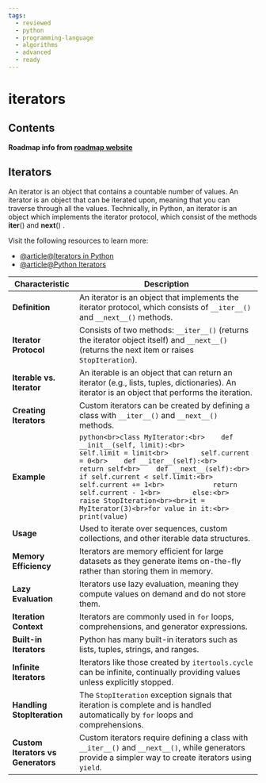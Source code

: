 ```yaml
---
tags:
  - reviewed
  - python
  - programming-language
  - algorithms
  - advanced
  - ready
---
```


# iterators

## Contents

__Roadmap info from [roadmap website](https://roadmap.sh/python/python-advanced-topics/iterators)__

## Iterators

An iterator is an object that contains a countable number of values. An iterator is an object that can be iterated upon, meaning that you can traverse through all the values. Technically, in Python, an iterator is an object which implements the iterator protocol, which consist of the methods __iter__() and __next__() .

Visit the following resources to learn more:

- [@article@Iterators in Python](https://www.w3schools.com/python/python_iterators.asp)
- [@article@Python Iterators](https://www.programiz.com/python-programming/iterator)

| Characteristic                     | Description                                                                                                                                                                                                                                                                                                                                                                                                                                       |
| ---------------------------------- | ------------------------------------------------------------------------------------------------------------------------------------------------------------------------------------------------------------------------------------------------------------------------------------------------------------------------------------------------------------------------------------------------------------------------------------------------- |
| __Definition__                     | An iterator is an object that implements the iterator protocol, which consists of `__iter__()` and `__next__()` methods.                                                                                                                                                                                                                                                                                                                          |
| __Iterator Protocol__              | Consists of two methods: `__iter__()` (returns the iterator object itself) and `__next__()` (returns the next item or raises `StopIteration`).                                                                                                                                                                                                                                                                                                    |
| __Iterable vs. Iterator__          | An iterable is an object that can return an iterator (e.g., lists, tuples, dictionaries). An iterator is an object that performs the iteration.                                                                                                                                                                                                                                                                                                   |
| __Creating Iterators__             | Custom iterators can be created by defining a class with `__iter__()` and `__next__()` methods.                                                                                                                                                                                                                                                                                                                                                   |
| __Example__                        | ```python<br>class MyIterator:<br>    def __init__(self, limit):<br>        self.limit = limit<br>        self.current = 0<br>    def __iter__(self):<br>        return self<br>    def __next__(self):<br>        if self.current < self.limit:<br>            self.current += 1<br>            return self.current - 1<br>        else:<br>            raise StopIteration<br><br>it = MyIterator(3)<br>for value in it:<br>    print(value)``` |
| __Usage__                          | Used to iterate over sequences, custom collections, and other iterable data structures.                                                                                                                                                                                                                                                                                                                                                           |
| __Memory Efficiency__              | Iterators are memory efficient for large datasets as they generate items on-the-fly rather than storing them in memory.                                                                                                                                                                                                                                                                                                                           |
| __Lazy Evaluation__                | Iterators use lazy evaluation, meaning they compute values on demand and do not store them.                                                                                                                                                                                                                                                                                                                                                       |
| __Iteration Context__              | Iterators are commonly used in `for` loops, comprehensions, and generator expressions.                                                                                                                                                                                                                                                                                                                                                            |
| __Built-in Iterators__             | Python has many built-in iterators such as lists, tuples, strings, and ranges.                                                                                                                                                                                                                                                                                                                                                                    |
| __Infinite Iterators__             | Iterators like those created by `itertools.cycle` can be infinite, continually providing values unless explicitly stopped.                                                                                                                                                                                                                                                                                                                        |
| __Handling StopIteration__         | The `StopIteration` exception signals that iteration is complete and is handled automatically by `for` loops and comprehensions.                                                                                                                                                                                                                                                                                                                  |
| __Custom Iterators vs Generators__ | Custom iterators require defining a class with `__iter__()` and `__next__()`, while generators provide a simpler way to create iterators using `yield`.                                                                                                                                                                                                                                                                                           |
